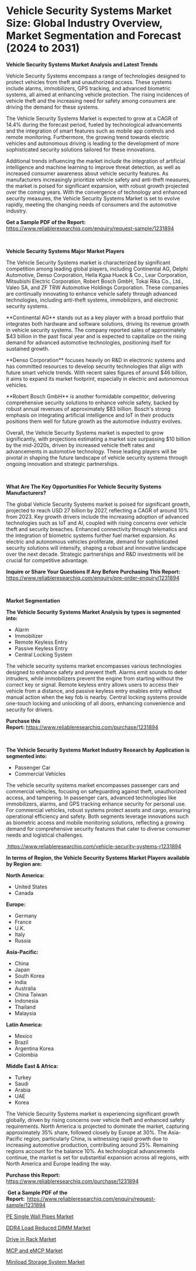 <p><h1>Vehicle Security Systems Market Size: Global Industry Overview, Market Segmentation and Forecast (2024 to 2031)</h1></p><p><strong>Vehicle Security Systems Market Analysis and Latest Trends</strong></p>
<p><p>Vehicle Security Systems encompass a range of technologies designed to protect vehicles from theft and unauthorized access. These systems include alarms, immobilizers, GPS tracking, and advanced biometric systems, all aimed at enhancing vehicle protection. The rising incidences of vehicle theft and the increasing need for safety among consumers are driving the demand for these systems.</p><p>The Vehicle Security Systems Market is expected to grow at a CAGR of 14.4% during the forecast period, fueled by technological advancements and the integration of smart features such as mobile app controls and remote monitoring. Furthermore, the growing trend towards electric vehicles and autonomous driving is leading to the development of more sophisticated security solutions tailored for these innovations.</p><p>Additional trends influencing the market include the integration of artificial intelligence and machine learning to improve threat detection, as well as increased consumer awareness about vehicle security features. As manufacturers increasingly prioritize vehicle safety and anti-theft measures, the market is poised for significant expansion, with robust growth projected over the coming years. With the convergence of technology and enhanced security measures, the Vehicle Security Systems Market is set to evolve rapidly, meeting the changing needs of consumers and the automotive industry.</p></p>
<p><strong>Get a Sample PDF of the Report:&nbsp;</strong> <a href="https://www.reliableresearchiq.com/enquiry/request-sample/1231894?utm_campaign=120&utm_medium=2&utm_source=Github&utm_content=ia&utm_term=01102024&utm_id=vehicle-security-systems">https://www.reliableresearchiq.com/enquiry/request-sample/1231894</a></p>
<p>&nbsp;</p>
<p><strong>Vehicle Security Systems Major Market Players</strong></p>
<p><p>The Vehicle Security Systems market is characterized by significant competition among leading global players, including Continental AG, Delphi Automotive, Denso Corporation, Hella Kgaa Hueck & Co., Lear Corporation, Mitsubishi Electric Corporation, Robert Bosch GmbH, Tokai Rika Co., Ltd., Valeo SA, and ZF TRW Automotive Holdings Corporation. These companies are continually innovating to enhance vehicle safety through advanced technologies, including anti-theft systems, immobilizers, and electronic security systems.</p><p>**Continental AG** stands out as a key player with a broad portfolio that integrates both hardware and software solutions, driving its revenue growth in vehicle security systems. The company reported sales of approximately $43 billion in the past fiscal year and is expected to capitalize on the rising demand for advanced automotive technologies, positioning itself for sustained growth.</p><p>**Denso Corporation** focuses heavily on R&D in electronic systems and has committed resources to develop security technologies that align with future smart vehicle trends. With recent sales figures of around $46 billion, it aims to expand its market footprint, especially in electric and autonomous vehicles.</p><p>**Robert Bosch GmbH** is another formidable competitor, delivering comprehensive security solutions to enhance vehicle safety, backed by robust annual revenues of approximately $83 billion. Bosch's strong emphasis on integrating artificial intelligence and IoT in their products positions them well for future growth as the automotive industry evolves.</p><p>Overall, the Vehicle Security Systems market is expected to grow significantly, with projections estimating a market size surpassing $10 billion by the mid-2020s, driven by increased vehicle theft rates and advancements in automotive technology. These leading players will be pivotal in shaping the future landscape of vehicle security systems through ongoing innovation and strategic partnerships.</p></p>
<p>&nbsp;</p>
<p><strong>What Are The Key Opportunities For Vehicle Security Systems Manufacturers?</strong></p>
<p><p>The global Vehicle Security Systems market is poised for significant growth, projected to reach USD 27 billion by 2027, reflecting a CAGR of around 10% from 2023. Key growth drivers include the increasing adoption of advanced technologies such as IoT and AI, coupled with rising concerns over vehicle theft and security breaches. Enhanced connectivity through telematics and the integration of biometric systems further fuel market expansion. As electric and autonomous vehicles proliferate, demand for sophisticated security solutions will intensify, shaping a robust and innovative landscape over the next decade. Strategic partnerships and R&D investments will be crucial for competitive advantage.</p></p>
<p><strong>Inquire or Share Your Questions If Any Before Purchasing This Report:</strong> <a href="https://www.reliableresearchiq.com/enquiry/pre-order-enquiry/1231894?utm_campaign=120&utm_medium=2&utm_source=Github&utm_content=ia&utm_term=01102024&utm_id=vehicle-security-systems">https://www.reliableresearchiq.com/enquiry/pre-order-enquiry/1231894</a></p>
<p>&nbsp;</p>
<p><strong>Market Segmentation</strong></p>
<p><strong>The Vehicle Security Systems Market Analysis by types is segmented into:</strong></p>
<p><ul><li>Alarm</li><li>Immobilizer</li><li>Remote Keyless Entry</li><li>Passive Keyless Entry</li><li>Central Locking System</li></ul></p>
<p><p>The vehicle security systems market encompasses various technologies designed to enhance safety and prevent theft. Alarms emit sounds to deter intruders, while immobilizers prevent the engine from starting without the correct key or signal. Remote keyless entry allows users to access their vehicle from a distance, and passive keyless entry enables entry without manual action when the key fob is nearby. Central locking systems provide one-touch locking and unlocking of all doors, enhancing convenience and security for drivers.</p></p>
<p><strong>Purchase this Report:&nbsp;</strong><a href="https://www.reliableresearchiq.com/purchase/1231894?utm_campaign=120&utm_medium=2&utm_source=Github&utm_content=ia&utm_term=01102024&utm_id=vehicle-security-systems">https://www.reliableresearchiq.com/purchase/1231894</a></p>
<p>&nbsp;</p>
<p><strong>The Vehicle Security Systems Market Industry Research by Application is segmented into:</strong></p>
<p><ul><li>Passenger Car</li><li>Commercial Vehicles</li></ul></p>
<p><p>The vehicle security systems market encompasses passenger cars and commercial vehicles, focusing on safeguarding against theft, unauthorized access, and tampering. In passenger cars, advanced technologies like immobilizers, alarms, and GPS tracking enhance security for personal use. For commercial vehicles, robust systems protect assets and cargo, ensuring operational efficiency and safety. Both segments leverage innovations such as biometric access and mobile monitoring solutions, reflecting a growing demand for comprehensive security features that cater to diverse consumer needs and logistical challenges.</p></p>
<p><a href="https://www.reliableresearchiq.com/vehicle-security-systems-r1231894?utm_campaign=120&utm_medium=2&utm_source=Github&utm_content=ia&utm_term=01102024&utm_id=vehicle-security-systems">&nbsp;https://www.reliableresearchiq.com/vehicle-security-systems-r1231894</a></p>
<p><strong>In terms of Region, the Vehicle Security Systems Market Players available by Region are:</strong></p>
<p>
    <p> <strong> North America: </strong>
        <ul>
            <li>United States</li>
            <li>Canada</li>
        </ul>
        </p> 
    <p> <strong> Europe: </strong>
        <ul>
            <li>Germany</li>
            <li>France</li>
            <li>U.K.</li>
            <li>Italy</li>
            <li>Russia</li>
        </ul>
        </p> 
    <p> <strong> Asia-Pacific: </strong>
        <ul>
            <li>China</li>
            <li>Japan</li>
            <li>South Korea</li>
            <li>India</li>
            <li>Australia</li>
            <li>China Taiwan</li>
            <li>Indonesia</li>
            <li>Thailand</li>
            <li>Malaysia</li>
        </ul>
        </p> 
    <p> <strong> Latin America: </strong>
        <ul>
            <li>Mexico</li>
            <li>Brazil</li>
            <li>Argentina Korea</li>
            <li>Colombia</li>
        </ul>
        </p> 
    <p> <strong> Middle East & Africa: </strong>
        <ul>
            <li>Turkey</li>
            <li>Saudi</li>
            <li>Arabia</li>
            <li>UAE</li>
            <li>Korea</li>
        </ul>
    </p>
    </p>
<p><p>The Vehicle Security Systems market is experiencing significant growth globally, driven by rising concerns over vehicle theft and enhanced safety requirements. North America is projected to dominate the market, capturing approximately 35% share, followed closely by Europe at 30%. The Asia-Pacific region, particularly China, is witnessing rapid growth due to increasing automotive production, contributing around 25%. Remaining regions account for the balance 10%. As technological advancements continue, the market is set for substantial expansion across all regions, with North America and Europe leading the way.</p></p>
<p><strong>Purchase this Report: </strong><a href="https://www.reliableresearchiq.com/purchase/1231894?utm_campaign=120&utm_medium=2&utm_source=Github&utm_content=ia&utm_term=01102024&utm_id=vehicle-security-systems">https://www.reliableresearchiq.com/purchase/1231894</a></p>
<p>&nbsp;<strong>Get a Sample PDF of the Report:&nbsp;&nbsp;</strong><a href="https://www.reliableresearchiq.com/enquiry/request-sample/1231894?utm_campaign=120&utm_medium=2&utm_source=Github&utm_content=ia&utm_term=01102024&utm_id=vehicle-security-systems">https://www.reliableresearchiq.com/enquiry/request-sample/1231894</a></p>
<p><strong></strong></p>
<p><p><a href="https://github.com/kre1xbshawe/Market-Research-Report-List-1/blob/main/pe-single-wall-pipes-market.md?utm_campaign=120&utm_medium=2&utm_source=Github&utm_content=ia&utm_term=01102024&utm_id=vehicle-security-systems">PE Single Wall Pipes Market</a></p><p><a href="https://issuu.com/reportprime-2/docs/ddr4-load-reduced-dimm-market-size-_cdfd0b41fbfc23?utm_campaign=120&utm_medium=2&utm_source=Github&utm_content=ia&utm_term=01102024&utm_id=vehicle-security-systems">DDR4 Load Reduced DIMM Market</a></p><p><a href="https://www.linkedin.com/pulse/drive-rack-market-report-product-type-single-entry-racksdouble-ivlye?utm_campaign=120&utm_medium=2&utm_source=Github&utm_content=ia&utm_term=01102024&utm_id=vehicle-security-systems">Drive in Rack Market</a></p><p><a href="https://issuu.com/reportprime-2/docs/mcp-and-emcp-market-size-2030.pptx_f2140983c73fb9?utm_campaign=120&utm_medium=2&utm_source=Github&utm_content=ia&utm_term=01102024&utm_id=vehicle-security-systems">MCP and eMCP Market</a></p><p><a href="https://www.linkedin.com/pulse/global-miniload-storage-system-market-product-type-application-po95e?utm_campaign=120&utm_medium=2&utm_source=Github&utm_content=ia&utm_term=01102024&utm_id=vehicle-security-systems">Miniload Storage System Market</a></p></p>